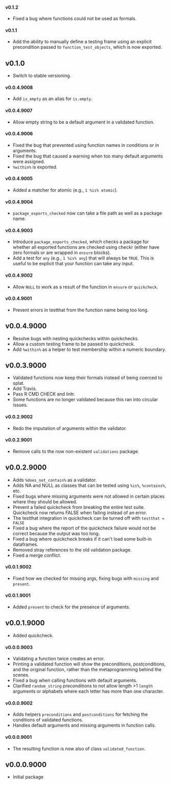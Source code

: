 #### v0.1.2

* Fixed a bug where functions could not be used as formals.

#### v0.1.1

* Add the ability to manually define a testing frame using an explicit precondition passed to `function_test_objects`, which is now exported. 

## v0.1.0

* Switch to stable versioning.


#### v0.0.4.9008

* Add `is_empty` as an alias for `is.empty`.

#### v0.0.4.9007

* Allow empty string to be a default argument in a validated function.

#### v0.0.4.9006

* Fixed the bug that prevented using function names in conditions or in arguments.
* Fixed the bug that caused a warning when too many default arguments were assigned.
* `%within%` is exported.

#### v0.0.4.9005

* Added a matcher for atomic (e.g., `1 %is% atomic`).

#### v0.0.4.9004

* `package_exports_checked` now can take a file path as well as a package name.

#### v0.0.4.9003

* Introduce `package_exports_checked`, which checks a package for whether all exported functions are checked using checkr (either have zero formals or are wrapped in `ensure` blocks).
* Add a test for `any` (e.g., `1 %is% any`) that will always be `TRUE`. This is useful to be explicit that your function can take any input.

#### v0.0.4.9002

* Allow `NULL` to work as a result of the function in `ensure` or `quickcheck`.

#### v0.0.4.9001


* Prevent errors in testthat from the function name being too long.

## v0.0.4.9000

* Resolve bugs with nesting quickchecks within quickchecks.
* Allow a custom testing frame to be passed to quickcheck.
* Add `%within%` as a helper to test membership within a numeric boundary.


## v0.0.3.9000

* Validated functions now keep their formals instead of being coerced to splat.
* Add Travis.
* Pass R CMD CHECK and lintr.
* Some functions are no longer validated because this ran into circular issues.

#### v0.0.2.9002

* Redo the imputation of arguments within the validator.

#### v0.0.2.9001

* Remove calls to the now non-existent `validations` package.

## v0.0.2.9000

* Adds `%does_not_contain%` as a validator.
* Adds NA and NULL as classes that can be tested using `%is%`, `%contains%`, etc.
* Fixed bugs where missing arguments were not allowed in certain places where they should be allowed.
* Prevent a failed quickcheck from breaking the entire test suite. Quickcheck now returns FALSE when failing instead of an error.
* The testthat integration in quickcheck can be turned off with `testthat = FALSE`
* Fixed a bug where the report of the quickcheck failure would not be correct because the output was too long.
* Fixed a bug where quickcheck breaks if it can't load some built-in dataframes.
* Removed stray references to the old validation package.
* Fixed a merge conflict.


#### v0.0.1.9002

* Fixed how we checked for missing args, fixing bugs with `missing` and `present`.

#### v0.0.1.9001

* Added `present` to check for the presence of arguments.

## v0.0.1.9000

* Added quickcheck.


#### v0.0.0.9003

* Validating a function twice creates an error.
* Printing a validated function will show the preconditions, postconditions, and the original function, rather than the metaprogramming behind the scenes.
* Fixed a bug when calling functions with default arguments.
* Clarified `random_string` preconditions to not allow length >1 `length` arguments or alphabets where each letter has more than one character.

#### v0.0.0.9002

* Adds helpers `preconditions` and `postconditions` for fetching the conditions of validated functions.
* Handles default arguments and missing arguments in function calls.

#### v0.0.0.9001

* The resulting function is now also of class `validated_function`.

## v0.0.0.9000

* Initial package
